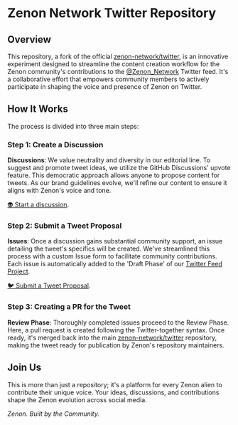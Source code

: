 # Zenon Network Twitter Repository

## Overview
This repository, a fork of the official [zenon-network/twitter](https://github.com/zenon-network/twitter), is an innovative experiment designed to streamline the content creation workflow for the Zenon community's contributions to the [@Zenon_Network](https://twitter.com/Zenon_Network) Twitter feed. It's a collaborative effort that empowers community members to actively participate in shaping the voice and presence of Zenon on Twitter.

## How It Works
The process is divided into three main steps:

### Step 1: Create a Discussion
**Discussions**: We value neutrality and diversity in our editorial line. To suggest and promote tweet ideas, we utilize the GitHub Discussions' upvote feature. This democratic approach allows anyone to propose content for tweets. As our brand guidelines evolve, we'll refine our content to ensure it aligns with Zenon's voice and tone. 

[👽 Start a discussion](https://github.com/coinselor/twitter/discussions).

### Step 2: Submit a Tweet Proposal
**Issues**: Once a discussion gains substantial community support, an issue detailing the tweet's specifics will be created. We've streamlined this process with a custom Issue form to facilitate community contributions. Each issue is automatically added to the 'Draft Phase' of our [Twitter Feed Project](https://github.com/users/coinselor/projects/1). 

[🐦 Submit a Tweet Proposal](https://github.com/coinselor/twitter/issues/new/choose).

### Step 3: Creating a PR for the Tweet
**Review Phase**: Thoroughly completed issues proceed to the Review Phase. Here, a pull request is created following the Twitter-together syntax. Once ready, it's merged back into the main [zenon-network/twitter](https://github.com/zenon-network/twitter) repository, making the tweet ready for publication by Zenon's repository maintainers.

## Join Us
This is more than just a repository; it's a platform for every Zenon alien to contribute their unique voice. Your ideas, discussions, and contributions shape the Zenon evolution across social media.

_Zenon. Built by the Community._
